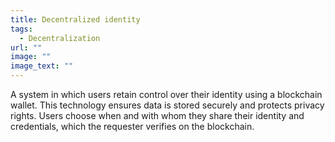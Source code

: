 ```yaml
---
title: Decentralized identity
tags:
  - Decentralization
url: ""
image: ""
image_text: ""
---
```


A system in which users retain control over their identity using a blockchain wallet. This technology ensures data is stored securely and protects privacy rights. Users choose when and with whom they share their identity and credentials, which the requester verifies on the blockchain.
